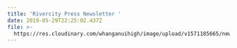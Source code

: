 ```yaml
---
title: 'Rivercity Press Newsletter '
date: 2019-05-29T22:25:02.437Z
file: >-
  https://res.cloudinary.com/whanganuihigh/image/upload/v1571185665/newsletters/MAY_2019_rivercity_press_web.pdf
---
```



